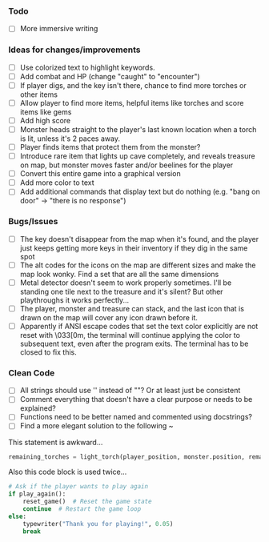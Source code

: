 ### Todo
- [ ] More immersive writing

### Ideas for changes/improvements
- [ ] Use colorized text to highlight keywords.
- [ ] Add combat and HP (change "caught" to "encounter")
- [ ] If player digs, and the key isn't there, chance to find more torches or other items
- [ ] Allow player to find more items, helpful items like torches and score items like gems
- [ ] Add high score
- [ ] Monster heads straight to the player's last known location when a torch is lit, unless it's 2 paces away.
- [ ] Player finds items that protect them from the monster?
- [ ] Introduce rare item that lights up cave completely, and reveals treasure on map, but monster moves faster and/or beelines for the player
- [ ] Convert this entire game into a graphical version
- [ ] Add more color to text
- [ ] Add additional commands that display text but do nothing (e.g. "bang on door" -> "there is no response")

### Bugs/Issues
- [ ] The key doesn't disappear from the map when it's found, and the player just keeps getting more keys in their inventory if they dig in the same spot
- [ ] The alt codes for the icons on the map are different sizes and make the map look wonky. Find a set that are all the same dimensions
- [ ] Metal detector doesn't seem to work properly sometimes. I'll be standing one tile next to the treasure and it's silent? But other playthroughs it works perfectly...
- [ ] The player, monster and treasure can stack, and the last icon that is drawn on the map will cover any icon drawn before it.
- [ ] Apparently if ANSI escape codes that set the text color explicitly are not reset with \033[0m, the terminal will continue applying the color to subsequent text, even after the program exits. The terminal has to be closed to fix this.

### Clean Code
- [ ] All strings should use '' instead of ""? Or at least just be consistent
- [ ] Comment everything that doesn't have a clear purpose or needs to be explained?
- [ ] Functions need to be better named and commented using docstrings?
- [ ] Find a more elegant solution to the following ~

This statement is awkward...
```Python
remaining_torches = light_torch(player_position, monster.position, remaining_torches)
```

Also this code block is used twice...
```Python
# Ask if the player wants to play again
if play_again():
    reset_game()  # Reset the game state
    continue  # Restart the game loop
else:
    typewriter("Thank you for playing!", 0.05)
    break
```